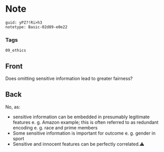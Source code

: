 # Note
```
guid: yPZ?!Ri>h3
notetype: Basic-02d89-e0e22
```

### Tags
```
09_ethics
```

## Front
Does omitting sensitive information lead to greater fairness?

## Back
No, as:
<ul><li>sensitive information can be embedded in presumably legitimate features e. g. Amazon example; this is often referred to as redundant encoding e. g. race and prime members</li><li>Some sensitive information is important for outcome e. g. gender in sport</li><li>Sensitive and innocent features can be perfectly correlated.⚠️</li></ul>
